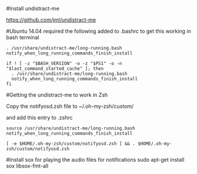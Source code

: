 #Install undistract-me

https://github.com/jml/undistract-me


#Ubuntu 14.04 required the following added to .bashrc to get this working in bash terminal

```
. /usr/share/undistract-me/long-running.bash notify_when_long_running_commands_finish_install

if ! [ -z "$BASH_VERSION" -o -z "$PS1" -o -n "$last_command_started_cache" ]; then
  . /usr/share/undistract-me/long-running.bash
  notify_when_long_running_commands_finish_install
fi
```

#Getting the undistract-me to work in Zsh

Copy the notifyosd.zsh file to ~/.oh-my-zsh/custom/

and add this entry to .zshrc

```
source /usr/share/undistract-me/long-running.bash notify_when_long_running_commands_finish_install

[ -e $HOME/.oh-my-zsh/custom/notifyosd.zsh ] && . $HOME/.oh-my-zsh/custom/notifyosd.zsh
```


#Install sox for playing the audio files for notifications
sudo apt-get install sox libsox-fmt-all